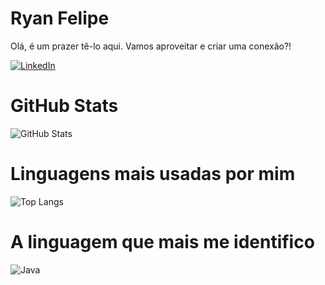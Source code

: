 # Ryan Felipe

Olá, é um prazer tê-lo aqui. Vamos aproveitar e criar uma conexão?!

[![LinkedIn](https://img.shields.io/badge/LinkedIn-000?style=for-the-badge&logo=linkedin&logoColor=0E76A8)](https://www.linkedin.com/in/ryanfelipe87/)


# GitHub Stats

![GitHub Stats](https://github-readme-stats.vercel.app/api?username=ryanfelipe87&theme=transparent&bg_color=000&border_color=30A3DC&show_icons=true&icon_color=30A3DC&title_color=E94D5F&text_color=FFF)

# Linguagens mais usadas por mim

![Top Langs](https://github-readme-stats-git-masterrstaa-rickstaa.vercel.app/api/top-langs/?username=ryanfelipe87&bg_color=000&border_color=30A3DC&title_color=E94D5F&text_color=FFF)

# A linguagem que mais me identifico

![Java](https://img.shields.io/badge/Java-000?style=for-the-badge&logo=java)



